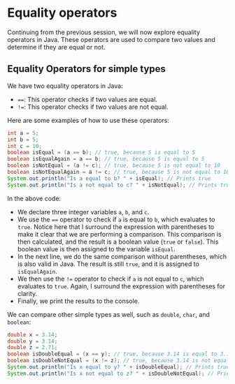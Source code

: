 # Equality operators

Continuing from the previous session, we will now explore equality operators in Java. These operators are used to compare two values and determine if they are equal or not.

## Equality Operators for simple types

We have two equality operators in Java:
- `==`: This operator checks if two values are equal.
- `!=`: This operator checks if two values are not equal.

Here are some examples of how to use these operators:

```java
int a = 5;
int b = 5;
int c = 10;
boolean isEqual = (a == b); // true, because 5 is equal to 5
boolean isEqualAgain = a == b; // true, because 5 is equal to 5
boolean isNotEqual = (a != c); // true, because 5 is not equal to 10
boolean isNotEqualAgain = a != c; // true, because 5 is not equal to 10
System.out.println("Is a equal to b? " + isEqual); // Prints true
System.out.println("Is a not equal to c? " + isNotEqual); // Prints true
```

In the above code:
- We declare three integer variables `a`, `b`, and `c`.
- We use the `==` operator to check if `a` is equal to `b`, which evaluates to `true`. Notice here that I surround the expression with parentheses to make it clear that we are performing a comparison. This comparison is then calculated, and the result is a boolean value (`true` or `false`). This boolean value is then assigned to the variable `isEqual`.
- In the next line, we do the same comparison without parentheses, which is also valid in Java. The result is still `true`, and it is assigned to `isEqualAgain`.
- We then use the `!=` operator to check if `a` is not equal to `c`, which evaluates to `true`. Again, I surround the expression with parentheses for clarity.
- Finally, we print the results to the console.

We can compare other simple types as well, such as `double`, `char`, and `boolean`:

```java
double x = 3.14;
double y = 3.14;
double z = 2.71;
boolean isDoubleEqual = (x == y); // true, because 3.14 is equal to 3.14
boolean isDoubleNotEqual = (x != z); // true, because 3.14 is not equal to 2.71
System.out.println("Is x equal to y? " + isDoubleEqual); // Prints true
System.out.println("Is x not equal to z? " + isDoubleNotEqual); // Prints true
```

